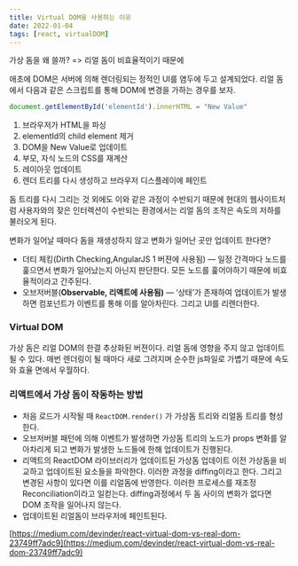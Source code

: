 ```yaml
---
title: Virtual DOM을 사용하는 이유
date: 2022-01-04
tags: [react, virtualDOM]
---
```


가상 돔을 왜 쓸까? => 리얼 돔이 비효율적이기 때문에

애초에 DOM은 서버에 의해 렌더링되는 정적인 UI를 염두에 두고 설계되었다. 리얼 돔에서 다음과 같은 스크립트를 통해 DOM에 변경을 가하는 경우를 보자.

```jsx
document.getElementById('elementId').innerHTML = "New Value"
```

1. 브라우저가 HTML을 파싱
2. elementId의 child element 제거
3. DOM을 New Value로 업데이트
4. 부모, 자식 노드의 CSS를 재계산
5. 레이아웃 업데이트
6. 렌더 트리를 다시 생성하고 브라우저 디스플레이에 페인트

돔 트리를 다시 그리는 것 외에도 이와 같은 과정이 수반되기 때문에 현대의 웹사이트처럼 사용자와의 잦은 인터렉션이 수반되는 환경에서는 리얼 돔의 조작은 속도의 저하를 불러오게 된다.

변화가 일어날 때마다 돔을 재생성하지 않고 변화가 일어난 곳만 업데이트 한다면?

- 더티 체킹(Dirth Checking,AngularJS 1 버젼에 사용됨) — 일정 간격마다 노드를 훑으면서 변화가 일어났는지 아닌지 판단한다. 모든 노드를 훑어야하기 때문에 비효율적이라고 간주된다.
- 오브저버블(**Observable, 리액트에 사용됨)** — ‘상태’가 존재하여 업데이트가 발생하면 컴포넌트가 이벤트를 통해 이를 알아차린다. 그리고 UI를 리렌더한다.

### Virtual DOM

가상 돔은 리얼 DOM의 한결 추상화된 버젼이다. 리얼 돔에 영향을 주지 않고 업데이트 될 수 있다. 매번 렌더링이 될 때마다 새로 그려지며 순수한 js파일로 가볍기 때문에 속도와 효율 면에서 우월하다.

### 리액트에서 가상 돔이 작동하는 방법

- 처음 로드가 시작될 때 `ReactDOM.render()` 가 가상돔 트리와 리얼돔 트리를 형성한다.
- 오브저버블 패턴에 의해 이벤트가 발생하면 가상돔 트리의 노드가 props 변화를 알아차리게 되고 변화가 발생한 노드들에 한해 업데이트가 진행된다.
- 리액트의 ReactDOM 라이브러리가 업데이트된 가상돔 업데이트 이전 가상돔을 비교하고 업데이트된 요소들을 파악한다. 이러한 과정을 diffing이라고 한다. 그리고 변경된 사항이 있다면 이를 리얼돔에 반영한다. 이러한 프로세스를 재조정Reconciliation이라고 일컫는다. diffing과정에서 두 돔 사이의 변화가 없다면 DOM 조작을 일어나지 않는다.
- 업데이트된 리얼돔이 브라우저에 페인트된다.

[https://medium.com/devinder/react-virtual-dom-vs-real-dom-23749ff7adc9](https://medium.com/devinder/react-virtual-dom-vs-real-dom-23749ff7adc9)